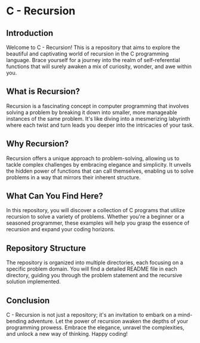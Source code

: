 # C - Recursion

## Introduction
Welcome to C - Recursion! This is a repository that aims to explore the beautiful and captivating world of recursion in the C programming language. Brace yourself for a journey into the realm of self-referential functions that will surely awaken a mix of curiosity, wonder, and awe within you.

## What is Recursion?
Recursion is a fascinating concept in computer programming that involves solving a problem by breaking it down into smaller, more manageable instances of the same problem. It's like diving into a mesmerizing labyrinth where each twist and turn leads you deeper into the intricacies of your task.

## Why Recursion?
Recursion offers a unique approach to problem-solving, allowing us to tackle complex challenges by embracing elegance and simplicity. It unveils the hidden power of functions that can call themselves, enabling us to solve problems in a way that mirrors their inherent structure.

## What Can You Find Here?
In this repository, you will discover a collection of C programs that utilize recursion to solve a variety of problems. Whether you're a beginner or a seasoned programmer, these examples will help you grasp the essence of recursion and expand your coding horizons.

## Repository Structure
The repository is organized into multiple directories, each focusing on a specific problem domain. You will find a detailed README file in each directory, guiding you through the problem statement and the recursive solution implemented.

## Conclusion
C - Recursion is not just a repository; it's an invitation to embark on a mind-bending adventure. Let the power of recursion awaken the depths of your programming prowess. Embrace the elegance, unravel the complexities, and unlock a new way of thinking. Happy coding!

